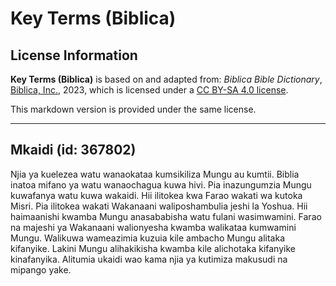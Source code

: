 # Key Terms (Biblica)

## License Information

**Key Terms (Biblica)** is based on and adapted from: _Biblica Bible Dictionary_, [Biblica, Inc.](https://www.biblica.com/), 2023, which is licensed under a [CC BY-SA 4.0 license](https://creativecommons.org/licenses/by-sa/4.0/legalcode.en).

This markdown version is provided under the same license.



--------------------------------

## Mkaidi (id: 367802)

Njia ya kuelezea watu wanaokataa kumsikiliza Mungu au kumtii. Biblia inatoa mifano ya watu wanaochagua kuwa hivi. Pia inazungumzia Mungu kuwafanya watu kuwa wakaidi. Hii ilitokea kwa Farao wakati wa kutoka Misri. Pia ilitokea wakati Wakanaani waliposhambulia jeshi la Yoshua. Hii haimaanishi kwamba Mungu anasababisha watu fulani wasimwamini. Farao na majeshi ya Wakanaani walionyesha kwamba walikataa kumwamini Mungu. Walikuwa wameazimia kuzuia kile ambacho Mungu alitaka kifanyike. Lakini Mungu alihakikisha kwamba kile alichotaka kifanyike kinafanyika. Alitumia ukaidi wao kama njia ya kutimiza makusudi na mipango yake.


